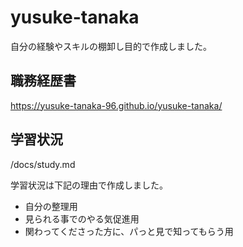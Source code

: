 # yusuke-tanaka
自分の経験やスキルの棚卸し目的で作成しました。

## 職務経歴書
https://yusuke-tanaka-96.github.io/yusuke-tanaka/

## 学習状況
/docs/study.md

学習状況は下記の理由で作成しました。
- 自分の整理用
- 見られる事でのやる気促進用
- 関わってくださった方に、パっと見で知ってもらう用

